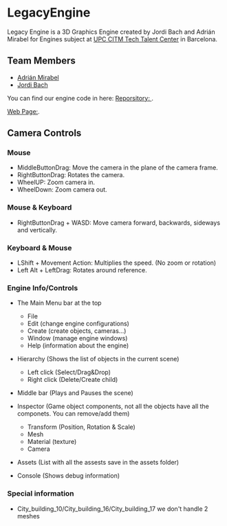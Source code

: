 ﻿# LegacyEngine

Legacy Engine is a 3D Graphics Engine created by Jordi Bach and Adrián Mirabel for Engines subject at [UPC CITM Tech Talent Center](https://www.citm.upc.edu/) in Barcelona.

## Team Members
- [Adrián Mirabel](https://github.com/M1R4B3L)
- [Jordi Bach](https://github.com/bottzo)

You can find our engine code in here:
[Reporsitory: ](https://github.com/M1R4B3L/LegacyEngine).

[Web Page:](https://m1r4b3l.github.io/LegacyEngine/).
## Camera Controls
### Mouse
- MiddleButtonDrag: Move the camera in the plane of the camera frame.
- RightButtonDrag: Rotates the camera.
- WheelUP: Zoom camera in.
- WheelDown: Zoom camera out.

### Mouse & Keyboard
- RightButtonDrag + WASD: Move camera forward, backwards, sideways and vertically.

### Keyboard & Mouse
- LShift + Movement Action: Multiplies the speed. (No zoom or rotation)
- Left Alt + LeftDrag: Rotates around reference.

### Engine Info/Controls
- The Main Menu bar at the top 
	- File 
	- Edit (change engine configurations)
	- Create (create objects, cameras...)
	- Window (manage engine windows)
	- Help (information about the engine)

- Hierarchy (Shows the list of objects in the current scene)
	- Left click (Select/Drag&Drop)
	- Right click (Delete/Create child)

- Middle bar (Plays and Pauses the scene)

- Inspector (Game object components, not all the objects have all the componets. You can remove/add them)
	- Transform (Position, Rotation & Scale)
	- Mesh
	- Material (texture)
	- Camera

- Assets (List with all the assests save in the assets folder)

- Console (Shows debug information)

### Special information

- City_building_10/City_building_16/City_building_17 we don't handle 2 meshes 


